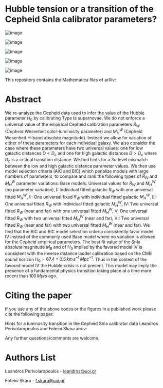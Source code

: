 # Hubble tension or a transition of the Cepheid SnIa calibrator  parameters?
![image](https://user-images.githubusercontent.com/88026221/128303464-d7958532-0bbc-4f1e-9cb4-b7412244610e.png)

![image](https://user-images.githubusercontent.com/88026221/128303146-7bb1a4cd-52ae-4d99-aeae-7308679fd5fd.png)

![image](https://user-images.githubusercontent.com/88026221/128303964-b7b2fce8-40c3-4ce5-89a7-29aeb2120abe.png)

![image](https://user-images.githubusercontent.com/88026221/129857644-db84f501-ac54-4ee8-914e-52eba99a87d3.png)

![image](https://user-images.githubusercontent.com/88026221/132246152-8115f4fe-7d1e-45d2-bae7-c099beaf0807.png)



This repository contains the Mathematica files of arXiv:

# Abstract

We re-analyze the Cepheid data used to infer the value of the Hubble parameter $H_0$ by calibrating Type Ia supernovae. We do not enforce a universal value of the empirical Cepheid calibration parameters $R_W$ (Cepheid  Wesenheit color-luminosity parameter) and $M_H^{W}$ (Cepheid  Wesenheit H-band absolute magnitude). Instead we allow for variation of either of these parameters for each individual galaxy. We also consider the case where these parameters have two universal values: one for low galactic distances $D<D_c$ and one for high galactic distances $D>D_c$ where $D_c$ is a critical transition distance. We find hints for a $3\sigma$ level mismatch between the low and high galactic distance parameter values. We then use model selection criteria (AIC and BIC) which penalize models with large numbers of parameters, to compare and rank the following types of $R_W$ and $M_H^{W}$ parameter variations: Base models: Universal values for  $R_W$ and $M_H^{W}$ (no parameter variation), I: Individual fitted galactic $R_W$ with one universal fitted $M_H^{W}$, II: One universal fixed $R_W$ with individual fitted galactic $M_H^{W}$, III: One universal fitted $R_W$ with individual fitted galactic $M_H^{W}$,  IV: Two universal fitted $R_W$ (near and far) with one universal fitted $M_H^{W}$, V: One universal fitted $R_W$  with two universal fitted $M_H^{W}$ (near and far),  VI: Two universal fitted $R_W$ (near and far)  with two universal fitted $M_H^{W}$ (near and far). We find that the AIC and BIC  model selection criteria consistently favor model IV  instead of the commonly used Base model where no variation is allowed for the Cepheid empirical parameters. The best fit value of the SnIa absolute magnitude $M_B$ and of $H_0$ implied by the favored model IV is consistent with the inverse distance ladder calibration based on the CMB sound horizon $H_0=67.4\pm 0.5\,km\,s^{-1}\,Mpc^{-1}$. Thus in the context of the favored model IV the Hubble crisis is not present. This model may imply the presence of a fundamental physics transition taking place at a time more recent than $100\,Myrs$ ago.
# Citing the paper

If you use any of the above codes or the figures in a published work please cite the following paper:

Hints for a luminosity transition in the Cepheid SnIa calibrator data
Leandros Perivolaropoulos and Foteini Skara arxiv:

Any further questions/comments are welcome.

# Authors List

Leandros Perivolaropoulos - leandros@uoi.gr

Foteini Skara - f.skara@uoi.gr
